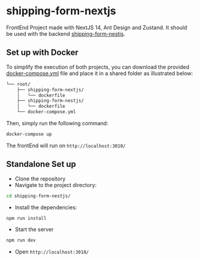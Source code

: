 
# shipping-form-nextjs
FrontEnd Project made with NextJS 14, Ant Design and Zustand. It should be used with the backend [shipping-form-nestjs](https://github.com/galletafromjell666/shipping-form-nestjs).

## Set up with Docker
To simplify the execution of both projects, you can download the provided [docker-compose.yml](https://github.com/galletafromjell666/shipping-form-nestjs/blob/docker-compose/docker-compose.yml) file and place it in a shared folder as illustrated below:
```bash
└── root/
    ├── shipping-form-nextjs/
    │   └── dockerfile
    ├── shipping-form-nestjs/
    │   └── dockerfile
    └── docker-compose.yml
```
Then, simply run the following command:
```bash
docker-compose up
```

The frontEnd will run on `http://localhost:3010/`

## Standalone Set up
- Clone the repository
- Navigate to the project directory:
```bash 
cd shipping-form-nestjs/
```
- Install the dependencies:
```bash 
npm run install
```

- Start the server
```bash 
npm run dev
```
- Open `http://localhost:3010/`
